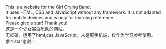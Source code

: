 This is a website for the Girl Crying Band. 
<br>
It uses HTML, CSS and JavaScript without any framework. It is not adapted for mobile devices and is only for learning reference.
<br>
Please give a star! Thank you!
<br>
这是一个少女哭泣乐队的网站。
<br>
无框架，运用了html,css,JavaScript，未适配手机端，仅作为学习参考使用。
<br>
求个star谢谢！
